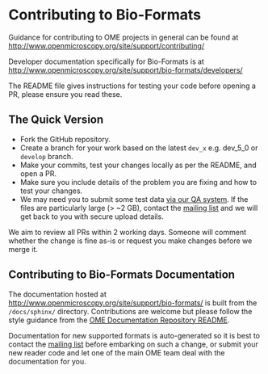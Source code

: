 # Contributing to Bio-Formats

Guidance for contributing to OME projects in general can be found at
http://www.openmicroscopy.org/site/support/contributing/

Developer documentation specifically for Bio-Formats is at
http://www.openmicroscopy.org/site/support/bio-formats/developers/

The README file gives instructions for testing your code before opening a PR,
please ensure you read these.

## The Quick Version

* Fork the GitHub repository.
* Create a branch for your work based on the latest `dev_x` e.g. dev_5_0 or
  `develop` branch.
* Make your commits, test your changes locally as per the README, and open a
  PR.
* Make sure you include details of the problem you are fixing and how to test
  your changes.
* We may need you to submit some test data
  [via our QA system](http://qa.openmicroscopy.org.uk/qa/upload/). If the 
  files are particularly large (> ~2 GB), contact the
  [mailing list](http://www.openmicroscopy.org/site/community/mailing-lists)
  and we will get back to you with secure upload details.

We aim to review all PRs within 2 working days. Someone will comment whether
the change is fine as-is or request you make changes before we merge it.

## Contributing to Bio-Formats Documentation

The documentation hosted at
http://www.openmicroscopy.org/site/support/bio-formats/ is built from the
`/docs/sphinx/` directory. Contributions are welcome but please follow the
style guidance from the
[OME Documentation Repository README](https://github.com/openmicroscopy/ome-documentation/blob/develop/README.rst#conventions-used).

Documentation for new supported formats is auto-generated so it is best to
contact the [mailing list](http://www.openmicroscopy.org/site/community/mailing-lists)
before embarking on such a change, or submit your new reader code and let one
of the main OME team deal with the documentation for you.

